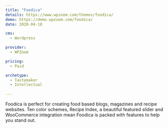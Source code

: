 ```yaml
---
title: "Foodica"
details: https://www.wpzoom.com/themes/foodica/
demo: https://demo.wpzoom.com/foodica/
date: 2020-04-18

cms: 
  - Wordpress

provider: 
  - WPZoom

pricing:
  - Paid

archetype:
  - Tastemaker
  - Intellectual
  
---
```


Foodica is perfect for creating food based blogs, magazines and recipe websites. Ten color schemes, Recipe Index, a beautiful featured slider and WooCommerce integration mean Foodica is packed with features to help you stand out.
